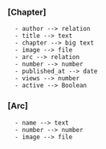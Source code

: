 ### [Chapter]
      - author --> relation
      - title --> text
      - chapter --> big text
      - image --> file
      - arc --> relation
      - number --> number
      - published_at --> date
      - views --> number
      - active --> Boolean


### [Arc]
      - name --> text
      - number --> number
      - image --> file
